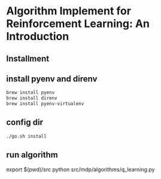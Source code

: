 # Algorithm Implement for Reinforcement Learning: An Introduction

## Installment

## install pyenv and direnv 

```bash
brew install pyenv
brew install direnv
brew install pyenv-virtualenv
```

## config dir

```bash
./go.sh install
```

## run algorithm

export $(pwd)/src
python src/mdp/algorithms/q_learning.py

